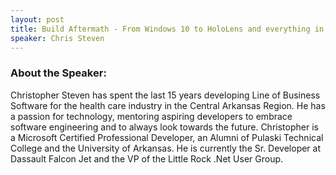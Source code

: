 ```yaml
---
layout: post
title: Build Aftermath - From Windows 10 to HoloLens and everything in between
speaker: Chris Steven
---
```


### About the Speaker:
Christopher Steven has spent the last 15 years developing Line of Business Software for the health care industry in the Central Arkansas Region. He has a passion for technology, mentoring aspiring developers to embrace software engineering and to always look towards the future. Christopher is a Microsoft Certified Professional Developer, an Alumni of Pulaski Technical College and the University of Arkansas. He is currently the Sr. Developer at Dassault Falcon Jet and the VP of the Little Rock .Net User Group.
